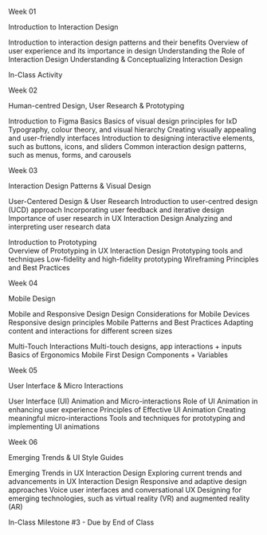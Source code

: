 
Week 01 
 
Introduction to Interaction Design 
 
Introduction to interaction design patterns and their benefits 
Overview of user experience and its importance in design 
Understanding the Role of Interaction Design 
Understanding & Conceptualizing Interaction Design

In-Class Activity
 
Week 02 
 
  Human-centred Design, User Research & Prototyping  
 
   Introduction to Figma Basics
Basics of visual design principles for IxD 
Typography, colour theory, and visual hierarchy 
Creating visually appealing and user-friendly interfaces 
Introduction to designing interactive elements, such as buttons, icons, and sliders 
Common interaction design patterns, such as menus, forms, and carousels 




Week 03 
 
Interaction Design Patterns & Visual Design 
 
   User-Centered Design & User Research
Introduction to user-centred design (UCD) approach 
Incorporating user feedback and iterative design  
Importance of user research in UX Interaction Design 
Analyzing and interpreting user research data 
   
   Introduction to Prototyping  
Overview of Prototyping in UX Interaction Design 
Prototyping tools and techniques 
Low-fidelity and high-fidelity prototyping 
Wireframing Principles and Best Practices 
 
 


Week 04 
 
Mobile Design 
 
  Mobile and Responsive Design 
Design Considerations for Mobile Devices 
Responsive design principles 
Mobile Patterns and Best Practices 
Adapting content and interactions for different screen sizes 

  Multi-Touch Interactions
Multi-touch designs, app interactions + inputs 
Basics of Ergonomics 
Mobile First Design
Components + Variables 




Week 05 
 
User Interface 
& Micro Interactions
 
 User Interface (UI) Animation and Micro-interactions 
Role of UI Animation in enhancing user experience 
Principles of Effective UI Animation 
Creating meaningful micro-interactions 
Tools and techniques for prototyping and implementing UI animations


Week 06 
 
Emerging Trends 
& UI Style Guides 
 
 Emerging Trends in UX Interaction Design 
Exploring current trends and advancements in UX Interaction Design 
Responsive and adaptive design approaches 
Voice user interfaces and conversational UX 
Designing for emerging technologies, such as virtual reality (VR) and augmented reality (AR) 

 In-Class Milestone #3 - Due by End of Class  

